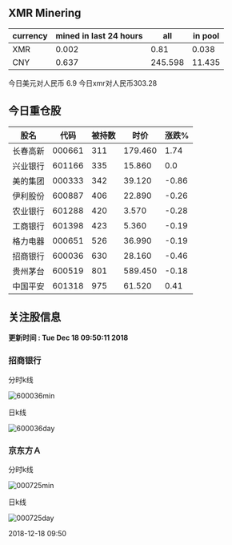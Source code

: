 ## XMR Minering

|currency|mined in last 24 hours|all|in pool|
|---|---|---|---|
|XMR|0.002|0.81|0.038|
|CNY|0.637|245.598|11.435|

今日美元对人民币 6.9	今日xmr对人民币303.28


## 今日重仓股 

|股名|代码|被持数|时价|涨跌%|
|---|---|---|---|---|
|长春高新|000661|311|179.460|1.74|
|兴业银行|601166|335|15.860|0.0|
|美的集团|000333|342|39.120|-0.86|
|伊利股份|600887|406|22.890|-0.26|
|农业银行|601288|420|3.570|-0.28|
|工商银行|601398|423|5.360|-0.19|
|格力电器|000651|526|36.990|-0.19|
|招商银行|600036|630|28.160|-0.46|
|贵州茅台|600519|801|589.450|-0.18|
|中国平安|601318|975|61.520|0.41|

## 关注股信息
**更新时间 : Tue Dec 18 09:50:11 2018**
### 招商银行 
分时k线

![600036min](http://image.sinajs.cn/newchart/min/n/sh600036.gif)

日k线

![600036day](http://image.sinajs.cn/newchart/daily/n/sh600036.gif)

### 京东方Ａ 
分时k线

![000725min](http://image.sinajs.cn/newchart/min/n/sz000725.gif)

日k线

![000725day](http://image.sinajs.cn/newchart/daily/n/sz000725.gif)

2018-12-18 09:50